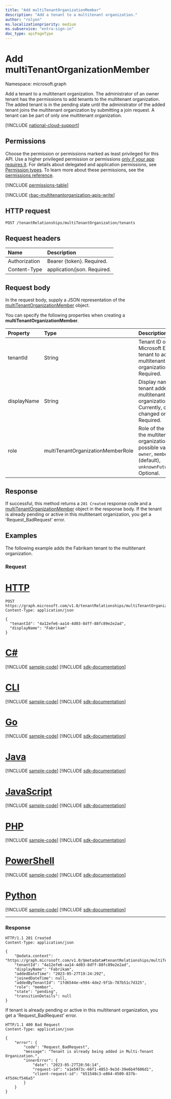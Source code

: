 ```yaml
---
title: "Add multiTenantOrganizationMember"
description: "Add a tenant to a multitenant organization."
author: "rolyon"
ms.localizationpriority: medium
ms.subservice: "entra-sign-in"
doc_type: apiPageType
---
```


# Add multiTenantOrganizationMember
Namespace: microsoft.graph

Add a tenant to a multitenant organization. The administrator of an owner tenant has the permissions to add tenants to the multitenant organization. The added tenant is in the pending state until the administrator of the added tenant joins the multitenant organization by submitting a join request. A tenant can be part of only one multitenant organization.

[!INCLUDE [national-cloud-support](../../includes/global-only.md)]

## Permissions
Choose the permission or permissions marked as least privileged for this API. Use a higher privileged permission or permissions [only if your app requires it](/graph/permissions-overview#best-practices-for-using-microsoft-graph-permissions). For details about delegated and application permissions, see [Permission types](/graph/permissions-overview#permission-types). To learn more about these permissions, see the [permissions reference](/graph/permissions-reference).

<!-- { "blockType": "permissions", "name": "multitenantorganization_post_tenants" } -->
[!INCLUDE [permissions-table](../includes/permissions/multitenantorganization-post-tenants-permissions.md)]

[!INCLUDE [rbac-multitenantorganization-apis-write](../includes/rbac-for-apis/rbac-multitenantorganization-apis-write.md)]

## HTTP request

<!-- {
  "blockType": "ignored"
}
-->
``` http
POST /tenantRelationships/multiTenantOrganization/tenants
```

## Request headers
|Name|Description|
|:---|:---|
|Authorization|Bearer {token}. Required.|
|Content-Type|application/json. Required.|

## Request body
In the request body, supply a JSON representation of the [multiTenantOrganizationMember](../resources/multitenantorganizationmember.md) object.

You can specify the following properties when creating a **multiTenantOrganizationMember**.

|Property|Type|Description|
|:---|:---|:---|
|tenantId|String|Tenant ID of the Microsoft Entra tenant to add to the multitenant organization. Required.|
|displayName|String|Display name of the tenant added to the multitenant organization. Currently, can't be changed once set. Required.|
|role|multiTenantOrganizationMemberRole|Role of the tenant in the multitenant organization. The possible values are: `owner`, `member` (default), `unknownFutureValue`. Optional.|


## Response

If successful, this method returns a `201 Created` response code and a [multiTenantOrganizationMember](../resources/multitenantorganizationmember.md) object in the response body. If the tenant is already pending or active in this multitenant organization, you get a 'Request_BadRequest' error.

## Examples

The following example adds the Fabrikam tenant to the multitenant organization.

### Request

# [HTTP](#tab/http)
<!-- {
  "blockType": "request",
  "name": "create_multitenantorganizationmember_from_"
}
-->
``` http
POST https://graph.microsoft.com/v1.0/tenantRelationships/multiTenantOrganization/tenants
Content-Type: application/json

{
  "tenantId": "4a12efe6-aa14-4d03-8dff-88fc89e2e2ad",
  "displayName": "Fabrikam"
}
```

# [C#](#tab/csharp)
[!INCLUDE [sample-code](../includes/snippets/csharp/create-multitenantorganizationmember-from--csharp-snippets.md)]
[!INCLUDE [sdk-documentation](../includes/snippets/snippets-sdk-documentation-link.md)]

# [CLI](#tab/cli)
[!INCLUDE [sample-code](../includes/snippets/cli/create-multitenantorganizationmember-from--cli-snippets.md)]
[!INCLUDE [sdk-documentation](../includes/snippets/snippets-sdk-documentation-link.md)]

# [Go](#tab/go)
[!INCLUDE [sample-code](../includes/snippets/go/create-multitenantorganizationmember-from--go-snippets.md)]
[!INCLUDE [sdk-documentation](../includes/snippets/snippets-sdk-documentation-link.md)]

# [Java](#tab/java)
[!INCLUDE [sample-code](../includes/snippets/java/create-multitenantorganizationmember-from--java-snippets.md)]
[!INCLUDE [sdk-documentation](../includes/snippets/snippets-sdk-documentation-link.md)]

# [JavaScript](#tab/javascript)
[!INCLUDE [sample-code](../includes/snippets/javascript/create-multitenantorganizationmember-from--javascript-snippets.md)]
[!INCLUDE [sdk-documentation](../includes/snippets/snippets-sdk-documentation-link.md)]

# [PHP](#tab/php)
[!INCLUDE [sample-code](../includes/snippets/php/create-multitenantorganizationmember-from--php-snippets.md)]
[!INCLUDE [sdk-documentation](../includes/snippets/snippets-sdk-documentation-link.md)]

# [PowerShell](#tab/powershell)
[!INCLUDE [sample-code](../includes/snippets/powershell/create-multitenantorganizationmember-from--powershell-snippets.md)]
[!INCLUDE [sdk-documentation](../includes/snippets/snippets-sdk-documentation-link.md)]

# [Python](#tab/python)
[!INCLUDE [sample-code](../includes/snippets/python/create-multitenantorganizationmember-from--python-snippets.md)]
[!INCLUDE [sdk-documentation](../includes/snippets/snippets-sdk-documentation-link.md)]

---

### Response

<!-- {
  "blockType": "response",
  "truncated": true,
  "@odata.type": "microsoft.graph.multiTenantOrganizationMember"
}
-->
``` http
HTTP/1.1 201 Created
Content-Type: application/json

{
    "@odata.context": "https://graph.microsoft.com/v1.0/$metadata#tenantRelationships/multiTenantOrganization/tenants/$entity",
    "tenantId": "4a12efe6-aa14-4d03-8dff-88fc89e2e2ad",
    "displayName": "Fabrikam",
    "addedDateTime": "2023-05-27T19:24:29Z",
    "joinedDateTime": null,
    "addedByTenantId": "1fd6544e-e994-4de2-9f1b-787b51c7d325",
    "role": "member",
    "state": "pending",
    "transitionDetails": null
}
```

If tenant is already pending or active in this multitenant organization, you get a 'Request_BadRequest' error.

```http
HTTP/1.1 400 Bad Request
Content-Type: application/json

{
    "error": {
        "code": "Request_BadRequest",
        "message": "Tenant is already being added in Multi-Tenant Organization.",
        "innerError": {
            "date": "2023-05-27T20:56:14",
            "request-id": "a1e5973c-66f1-4853-9e3d-39e6b4f606d1",
            "client-request-id": "651548c3-e864-4509-837b-4f5d4cf546a5"
        }
    }
}
```
